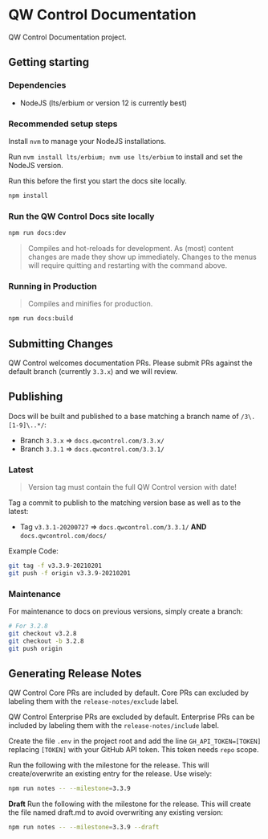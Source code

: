 # QW Control Documentation

QW Control Documentation project.

## Getting starting

### Dependencies

* NodeJS (lts/erbium or version 12 is currently best)

### Recommended setup steps

Install `nvm` to manage your NodeJS installations.

Run `nvm install lts/erbium; nvm use lts/erbium` to install and set the NodeJS version.

Run this before the first you start the docs site locally.

```sh
npm install
```

### Run the QW Control Docs site locally

```sh
npm run docs:dev
```

> Compiles and hot-reloads for development. As (most) content changes are made they show up immediately.  Changes to the menus will require quitting and restarting with the command above.

### Running in Production

> Compiles and minifies for production.

```sh
npm run docs:build
```

## Submitting Changes

QW Control welcomes documentation PRs.  Please submit PRs against the default branch (currently `3.3.x`) and we will review.

## Publishing

Docs will be built and published to a base matching a branch name of
`/3\.[1-9]\..*/`:

* Branch `3.3.x` => `docs.qwcontrol.com/3.3.x/`
* Branch `3.3.1` => `docs.qwcontrol.com/3.3.1/`

### Latest

> Version tag must contain the full QW Control version with date!

Tag a commit to publish to the matching version base as well as
to the latest:

* Tag `v3.3.1-20200727` => `docs.qwcontrol.com/3.3.1/` **AND**
`docs.qwcontrol.com/docs/`

Example Code:

```sh
git tag -f v3.3.9-20210201
git push -f origin v3.3.9-20210201
```

### Maintenance

For maintenance to docs on previous versions, simply create a branch:

```bash
# For 3.2.8
git checkout v3.2.8
git checkout -b 3.2.8
git push origin
```

## Generating Release Notes

QW Control Core PRs are included by default.
Core PRs can excluded by labeling them with the `release-notes/exclude` label.

QW Control Enterprise PRs are excluded by default.
Enterprise PRs can be included by labeling them with the `release-notes/include` label.

Create the file `.env` in the project root and add the line `GH_API_TOKEN=[TOKEN]`
replacing `[TOKEN]` with your GitHub API token. This token needs `repo` scope.

Run the following with the milestone for the release.  This will create/overwrite an existing entry for the release.  Use wisely:

```bash
npm run notes -- --milestone=3.3.9
```

**Draft**
Run the following with the milestone for the release. This will create the file named draft.md to avoid overwriting any existing version:

```bash
npm run notes -- --milestone=3.3.9 --draft
```
